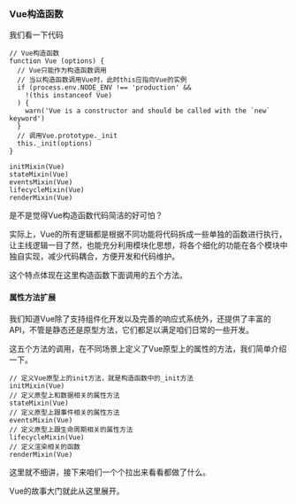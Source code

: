 ### Vue构造函数

我们看一下代码

```
// Vue构造函数
function Vue (options) {
  // Vue只能作为构造函数调用
  // 当以构造函数调用Vue时，此时this应指向Vue的实例
  if (process.env.NODE_ENV !== 'production' &&
    !(this instanceof Vue)
  ) {
    warn('Vue is a constructor and should be called with the `new` keyword')
  }
  // 调用Vue.prototype._init
  this._init(options)
}

initMixin(Vue)
stateMixin(Vue)
eventsMixin(Vue)
lifecycleMixin(Vue)
renderMixin(Vue)
```

是不是觉得Vue构造函数代码简洁的好可怕？

实际上，Vue的所有逻辑都是根据不同功能将代码拆成一些单独的函数进行执行，让主线逻辑一目了然，也能充分利用模块化思想，将各个细化的功能在各个模块中独自实现，减少代码耦合，方便开发和代码维护。

这个特点体现在这里构造函数下面调用的五个方法。

#### 属性方法扩展

我们知道Vue除了支持组件化开发以及完善的响应式系统外，还提供了丰富的API，不管是静态还是原型方法，它们都足以满足咱们日常的一些开发。

这五个方法的调用，在不同场景上定义了Vue原型上的属性的方法，我们简单介绍一下。

```
// 定义Vue原型上的init方法，就是构造函数中的_init方法
initMixin(Vue)
// 定义原型上和数据相关的属性方法
stateMixin(Vue)
// 定义原型上跟事件相关的属性方法
eventsMixin(Vue)
// 定义原型上跟生命周期相关的属性方法
lifecycleMixin(Vue)
// 定义渲染相关的函数
renderMixin(Vue)
```

这里就不细讲，接下来咱们一个个拉出来看看都做了什么。

Vue的故事大门就此从这里展开。
